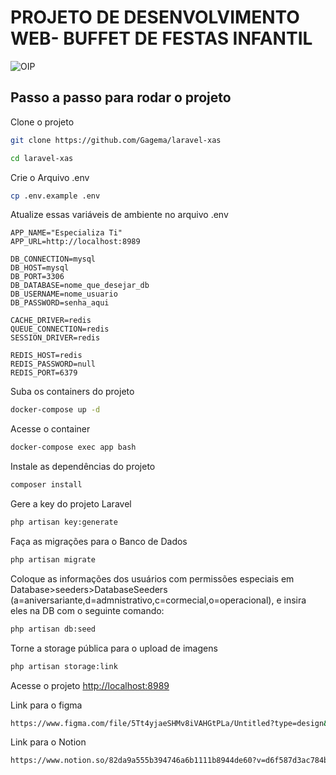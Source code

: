 <h1>PROJETO DE DESENVOLVIMENTO WEB- BUFFET DE FESTAS INFANTIL</h1>


![OIP](https://github.com/Gagema/dockerproject/assets/115170179/0ee2cb7e-e1e7-442d-85e0-737934269899)



## Passo a passo para rodar o projeto
Clone o projeto
```sh
git clone https://github.com/Gagema/laravel-xas
```
```sh
cd laravel-xas
```


Crie o Arquivo .env
```sh
cp .env.example .env
```


Atualize essas variáveis de ambiente no arquivo .env
```dosini
APP_NAME="Especializa Ti"
APP_URL=http://localhost:8989

DB_CONNECTION=mysql
DB_HOST=mysql
DB_PORT=3306
DB_DATABASE=nome_que_desejar_db
DB_USERNAME=nome_usuario
DB_PASSWORD=senha_aqui

CACHE_DRIVER=redis
QUEUE_CONNECTION=redis
SESSION_DRIVER=redis

REDIS_HOST=redis
REDIS_PASSWORD=null
REDIS_PORT=6379
```


Suba os containers do projeto
```sh
docker-compose up -d
```


Acesse o container
```sh
docker-compose exec app bash
```


Instale as dependências do projeto
```sh
composer install
```


Gere a key do projeto Laravel
```sh
php artisan key:generate
```
Faça as migrações para o Banco de Dados
```sh
php artisan migrate
```
Coloque as informações dos usuários com permissões especiais em Database>seeders>DatabaseSeeders (a=aniversariante,d=admnistrativo,c=cormecial,o=operacional), e insira eles na DB com o seguinte comando:
```sh
php artisan db:seed
```
Torne a storage pública para o upload de imagens
```sh
php artisan storage:link
```


Acesse o projeto
[http://localhost:8989](http://localhost:8989)

Link para o figma
```sh
https://www.figma.com/file/5Tt4yjaeSHMv8iVAHGtPLa/Untitled?type=design&node-id=0%3A1&mode=design&t=FLz06wbwi6tZyFBi-1
```
Link para o Notion
```sh
https://www.notion.so/82da9a555b394746a6b1111b8944de60?v=d6f587d3ac784be29a25e4a8d0e06281
```
